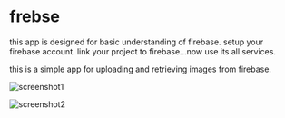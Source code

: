 # frebse
this app is designed for basic understanding of firebase.
setup your firebase account.
link your project to firebase...now use its all services.

this is a simple app for uploading and retrieving images from firebase.

![screenshot1](https://user-images.githubusercontent.com/38429893/56468610-5ea9f700-644c-11e9-9edc-720c8f2a6732.png)

![screenshot2](https://user-images.githubusercontent.com/38429893/56468614-6ff30380-644c-11e9-9cde-9bfefea53627.png)

